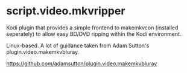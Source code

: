 script.video.mkvripper
===========================

Kodi plugin that provides a simple frontend to makemkvcon (installed seperately) to allow easy BD/DVD ripping within the Kodi environment.

Linux-based. A lot of guidance taken from Adam Sutton's plugin.video.makemkvbluray.

https://github.com/adamsutton/plugin.video.makemkvbluray
